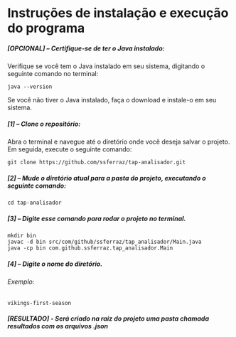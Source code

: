 # Instruções de instalação e execução do programa

##### [OPCIONAL] – Certifique-se de ter o Java instalado:
Verifique se você tem o Java instalado em seu sistema, digitando o seguinte comando no terminal:

	java --version
Se você não tiver o Java instalado, faça o download e instale-o em seu sistema.

##### [1] – Clone o repositório:
Abra o terminal e navegue até o diretório onde você deseja salvar o projeto. Em seguida, execute o seguinte comando:

	git clone https://github.com/ssferraz/tap-analisador.git

##### [2] – Mude o diretório atual para a pasta do projeto, executando o seguinte comando:

	cd tap-analisador

##### [3] – Digite esse comando para rodar o projeto no terminal.
	
	mkdir bin
	javac -d bin src/com/github/ssferraz/tap_analisador/Main.java
	java -cp bin com.github.ssferraz.tap_analisador.Main
  
##### [4] – Digite o nome do diretório.
###### Exemplo:

	vikings-first-season
##### [RESULTADO] - Será criado na raiz do projeto uma pasta chamada resultados com os arquivos .json
